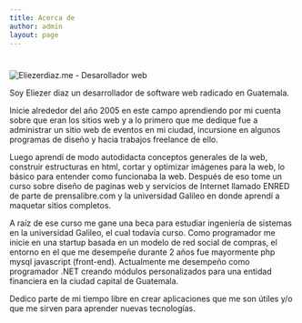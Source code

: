```yaml
---
title: Acerca de
author: admin
layout: page
---
```

# 

![Eliezerdiaz.me - Desarollador web][1]

 [1]: http://eliezerdiaz.com/wp-content/uploads/2011/05/foto2-199x300.jpg "Eliezerdiaz.me - Desarollador web"

Soy Eliezer diaz un desarrollador de software web radicado en Guatemala.

Inicie alrededor del año 2005 en este campo aprendiendo por mi cuenta sobre que eran los sitios web y a lo primero que me dedique fue a administrar un sitio web de eventos en mi ciudad, incursione en algunos programas de diseño y hacia trabajos freelance de ello.

Luego aprendí de modo autodidacta conceptos generales de la web, construir estructuras en html, cortar y optimizar imágenes para la web, lo básico para entender como funcionaba la web. Después de eso tome un curso sobre diseño de paginas web y servicios de Internet llamado ENRED de parte de prensalibre.com y la universidad Galileo en donde aprendí a maquetar sitios completos.

A raíz de ese curso me gane una beca para estudiar ingeniería de sistemas en la universidad Galileo, el cual todavía curso. Como programador me inicie en una startup basada en un modelo de red social de compras, el entorno en el que me desempeñe durante 2 años fue mayormente php mysql javascript (front-end). Actualmente me desempeño como programador .NET creando módulos personalizados para una entidad financiera en la ciudad capital de Guatemala.

Dedico parte de mi tiempo libre en crear aplicaciones que me son útiles y/o que me sirven para aprender nuevas tecnologías.